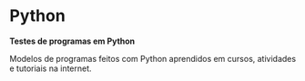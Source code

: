 # Python
<b>Testes de programas em Python</b>

Modelos de programas feitos com Python aprendidos em cursos, atividades e tutoriais na internet.
